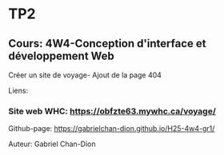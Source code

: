 # TP2
## Cours: 4W4-Conception d'interface et développement Web

Créer un site de voyage-
Ajout de la page 404


Liens:

### Site web WHC: https://obfzte63.mywhc.ca/voyage/
Github-page: https://gabrielchan-dion.github.io/H25-4w4-gr1/

Auteur: Gabriel Chan-Dion
